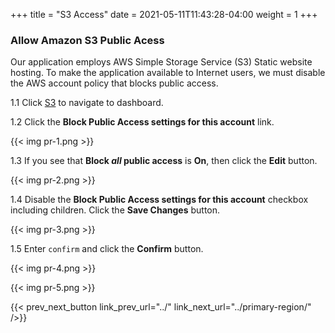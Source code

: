 +++
title = "S3 Access"
date =  2021-05-11T11:43:28-04:00
weight = 1
+++

### Allow Amazon S3 Public Acess

Our application employs AWS Simple Storage Service (S3) Static website hosting. To make the application available to Internet users, we must disable the AWS account policy that blocks public access.

1.1 Click [S3](https://console.aws.amazon.com/s3/home?region=us-east-1#/) to navigate to dashboard.

1.2 Click the **Block Public Access settings for this account** link.

{{< img pr-1.png >}}

1.3 If you see that **Block *all* public access** is **On**, then click the **Edit** button.

{{< img pr-2.png >}}

1.4 Disable the **Block Public Access settings for this account** checkbox including children. Click the **Save Changes** button. 

{{< img pr-3.png >}}

1.5 Enter `confirm` and click the **Confirm** button.

{{< img pr-4.png >}}

{{< img pr-5.png >}}

{{< prev_next_button link_prev_url="../" link_next_url="../primary-region/" />}}
